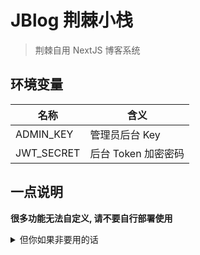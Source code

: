 # JBlog 荆棘小栈

> 荆棘自用 NextJS 博客系统

## 环境变量

| 名称       | 含义                |
| ---------- | ------------------- |
| ADMIN_KEY  | 管理员后台 Key      |
| JWT_SECRET | 后台 Token 加密密码 |

## 一点说明

**很多功能无法自定义, 请不要自行部署使用**

<details>
  <summary>但你如果非要用的话</summary>
  <del>那也不行</del>
</details>
